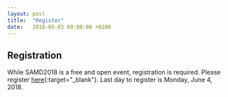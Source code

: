 ```yaml
---
layout: post
title:  "Register"
date:   2018-05-03 09:00:00 +0200
---
```


## Registration

While SAMD2018 is a free and open event,  registration is required. Please register [here](https://doodle.com/poll/ethdxrme3fc7hnaz#table){:target="_blank"}.
Last day to register is Monday, June 4, 2018.
